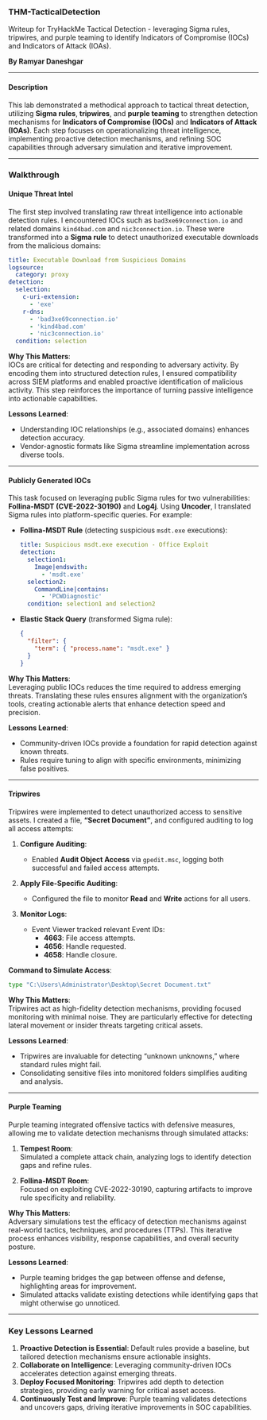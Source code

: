 ### THM-TacticalDetection

Writeup for TryHackMe Tactical Detection - leveraging Sigma rules, tripwires, and purple teaming to identify Indicators of Compromise (IOCs) and Indicators of Attack (IOAs).


 **By Ramyar Daneshgar**
 

---

#### **Description**  
This lab demonstrated a methodical approach to tactical threat detection, utilizing **Sigma rules**, **tripwires**, and **purple teaming** to strengthen detection mechanisms for **Indicators of Compromise (IOCs)** and **Indicators of Attack (IOAs)**. Each step focuses on operationalizing threat intelligence, implementing proactive detection mechanisms, and refining SOC capabilities through adversary simulation and iterative improvement.

---

### **Walkthrough**

#### **Unique Threat Intel**  
The first step involved translating raw threat intelligence into actionable detection rules. I encountered IOCs such as `bad3xe69connection.io` and related domains `kind4bad.com` and `nic3connection.io`. These were transformed into a **Sigma rule** to detect unauthorized executable downloads from the malicious domains:  

```yaml
title: Executable Download from Suspicious Domains
logsource:
  category: proxy
detection:
  selection:
    c-uri-extension:
      - 'exe'
    r-dns:
      - 'bad3xe69connection.io'
      - 'kind4bad.com'
      - 'nic3connection.io'
  condition: selection
```

**Why This Matters**:  
IOCs are critical for detecting and responding to adversary activity. By encoding them into structured detection rules, I ensured compatibility across SIEM platforms and enabled proactive identification of malicious activity. This step reinforces the importance of turning passive intelligence into actionable capabilities.

**Lessons Learned**:  
- Understanding IOC relationships (e.g., associated domains) enhances detection accuracy.
- Vendor-agnostic formats like Sigma streamline implementation across diverse tools.

---

#### **Publicly Generated IOCs**  
This task focused on leveraging public Sigma rules for two vulnerabilities: **Follina-MSDT (CVE-2022-30190)** and **Log4j**. Using **Uncoder**, I translated Sigma rules into platform-specific queries. For example:  

- **Follina-MSDT Rule** (detecting suspicious `msdt.exe` executions):  
  ```yaml
  title: Suspicious msdt.exe execution - Office Exploit
  detection:
    selection1:
      Image|endswith:
        - 'msdt.exe'
    selection2:
      CommandLine|contains:
        - 'PCWDiagnostic'
    condition: selection1 and selection2
  ```

- **Elastic Stack Query** (transformed Sigma rule):  
  ```json
  {
    "filter": {
      "term": { "process.name": "msdt.exe" }
    }
  }
  ```

**Why This Matters**:  
Leveraging public IOCs reduces the time required to address emerging threats. Translating these rules ensures alignment with the organization’s tools, creating actionable alerts that enhance detection speed and precision.

**Lessons Learned**:  
- Community-driven IOCs provide a foundation for rapid detection against known threats.
- Rules require tuning to align with specific environments, minimizing false positives.

---

#### **Tripwires**  
Tripwires were implemented to detect unauthorized access to sensitive assets. I created a file, **“Secret Document”**, and configured auditing to log all access attempts:  

1. **Configure Auditing**:  
   - Enabled **Audit Object Access** via `gpedit.msc`, logging both successful and failed access attempts.  

2. **Apply File-Specific Auditing**:  
   - Configured the file to monitor **Read** and **Write** actions for all users.  

3. **Monitor Logs**:  
   - Event Viewer tracked relevant Event IDs:  
     - **4663**: File access attempts.  
     - **4656**: Handle requested.  
     - **4658**: Handle closure.  

**Command to Simulate Access**:  
```cmd
type "C:\Users\Administrator\Desktop\Secret Document.txt"
```

**Why This Matters**:  
Tripwires act as high-fidelity detection mechanisms, providing focused monitoring with minimal noise. They are particularly effective for detecting lateral movement or insider threats targeting critical assets.

**Lessons Learned**:  
- Tripwires are invaluable for detecting “unknown unknowns,” where standard rules might fail.
- Consolidating sensitive files into monitored folders simplifies auditing and analysis.

---

#### **Purple Teaming**  
Purple teaming integrated offensive tactics with defensive measures, allowing me to validate detection mechanisms through simulated attacks:  

1. **Tempest Room**:  
   Simulated a complete attack chain, analyzing logs to identify detection gaps and refine rules.  

2. **Follina-MSDT Room**:  
   Focused on exploiting CVE-2022-30190, capturing artifacts to improve rule specificity and reliability.

**Why This Matters**:  
Adversary simulations test the efficacy of detection mechanisms against real-world tactics, techniques, and procedures (TTPs). This iterative process enhances visibility, response capabilities, and overall security posture.

**Lessons Learned**:  
- Purple teaming bridges the gap between offense and defense, highlighting areas for improvement.  
- Simulated attacks validate existing detections while identifying gaps that might otherwise go unnoticed.

---

### **Key Lessons Learned**  
1. **Proactive Detection is Essential**: Default rules provide a baseline, but tailored detection mechanisms ensure actionable insights.  
2. **Collaborate on Intelligence**: Leveraging community-driven IOCs accelerates detection against emerging threats.  
3. **Deploy Focused Monitoring**: Tripwires add depth to detection strategies, providing early warning for critical asset access.  
4. **Continuously Test and Improve**: Purple teaming validates detections and uncovers gaps, driving iterative improvements in SOC capabilities.
